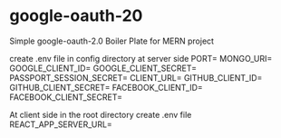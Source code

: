 # google-oauth-20

Simple google-oauth-2.0 Boiler Plate for MERN project

create .env file in config directory at server side
 PORT=
 MONGO_URI=
 GOOGLE_CLIENT_ID=
 GOOGLE_CLIENT_SECRET=
 PASSPORT_SESSION_SECRET=
 CLIENT_URL=
 GITHUB_CLIENT_ID=
 GITHUB_CLIENT_SECRET=
 FACEBOOK_CLIENT_ID=
 FACEBOOK_CLIENT_SECRET=
 
 At client side in the root directory create .env file
 REACT_APP_SERVER_URL=
 
